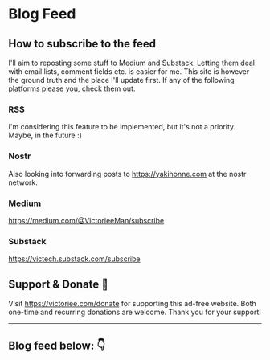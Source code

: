 # Blog Feed

## How to subscribe to the feed

I'll aim to reposting some stuff to Medium and Substack. Letting them deal with email lists, comment fields etc. is easier for me. This site is however the ground truth and the place I'll update first. If any of the following platforms please you, check them out.


### RSS
I'm considering this feature to be implemented, but it's not a priority. Maybe, in the future :)

### Nostr

Also looking into forwarding posts to <a href="https://yakihonne.com/users/nprofile1qqs05qt95rce97cwj8rasugw2ats45nmxu2u55scrak98jdjqvuhqucpr3mhxue69uhkummnw3ez6vp39eukz6mfdphkumn99e3k7mgpremhxue69uhkummnw3ez6vpj9ejx7unpveskxar0wfujummjvuq3gamnwvaz7tmjv4kxz7fwv3sk6atn9e5k7sf32sh" target="_blank">https://yakihonne.com</a> at the nostr network.

### Medium

<a href="https://medium.com/@VictorieeMan/subscribe" target="_blank">https://medium.com/@VictorieeMan/subscribe</a>

### Substack

<a href="https://victech.substack.com/subscribe" target="_blank">https://victech.substack.com/subscribe</a>

## Support & Donate 🎁

Visit <a href="https://victoriee.com/donate" target="_blank">https://victoriee.com/donate</a> for supporting this ad-free website. Both one-time and recurring donations are welcome. Thank you for your support!

<!-- <iframe src="https://nowpayments.io/embeds/donation-widget?api_key=QGXYRAD-BGJMTSH-HWMVW90-7HHQWZZ&source=lk_donation&medium=referral" frameborder="0" scrolling="no" style="overflow-y: hidden;" width="354" height="680"></iframe> -->

---

## Blog feed below: 👇

<!-- The blog feed apears beneath: -->

<!-- javascripts -->
<script data-name="BMC-Widget" data-cfasync="false" src="https://cdnjs.buymeacoffee.com/1.0.0/widget.prod.min.js" data-id="victorieeman" data-description="Support me on Buy me a coffee!" data-message="Support this ad-free website:👉" data-color="#FF813F" data-position="Right" data-x_margin="18" data-y_margin="18"></script>